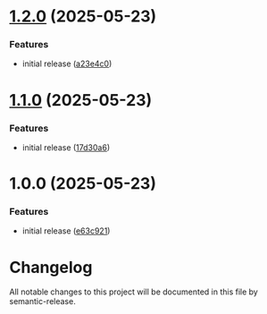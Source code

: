 # [1.2.0](https://github.com/BuunGroup-Packages/npm-interparcel-api-client/compare/v1.1.0...v1.2.0) (2025-05-23)


### Features

* initial release ([a23e4c0](https://github.com/BuunGroup-Packages/npm-interparcel-api-client/commit/a23e4c06df230c42033d1e78153bf3244d0a8357))

# [1.1.0](https://github.com/BuunGroup-Packages/npm-interparcel-api-client/compare/v1.0.0...v1.1.0) (2025-05-23)


### Features

* initial release ([17d30a6](https://github.com/BuunGroup-Packages/npm-interparcel-api-client/commit/17d30a60b698cb396a3c866bbfea25533b74d6d5))

# 1.0.0 (2025-05-23)


### Features

* initial release ([e63c921](https://github.com/BuunGroup-Packages/npm-interparcel-api-client/commit/e63c9218d51e21c9b73e57e44567d02187207889))

# Changelog

All notable changes to this project will be documented in this file by semantic-release.
